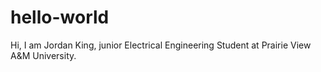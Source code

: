 # hello-world

Hi, 
I am Jordan King, junior Electrical Engineering Student at Prairie View A&M University. 
